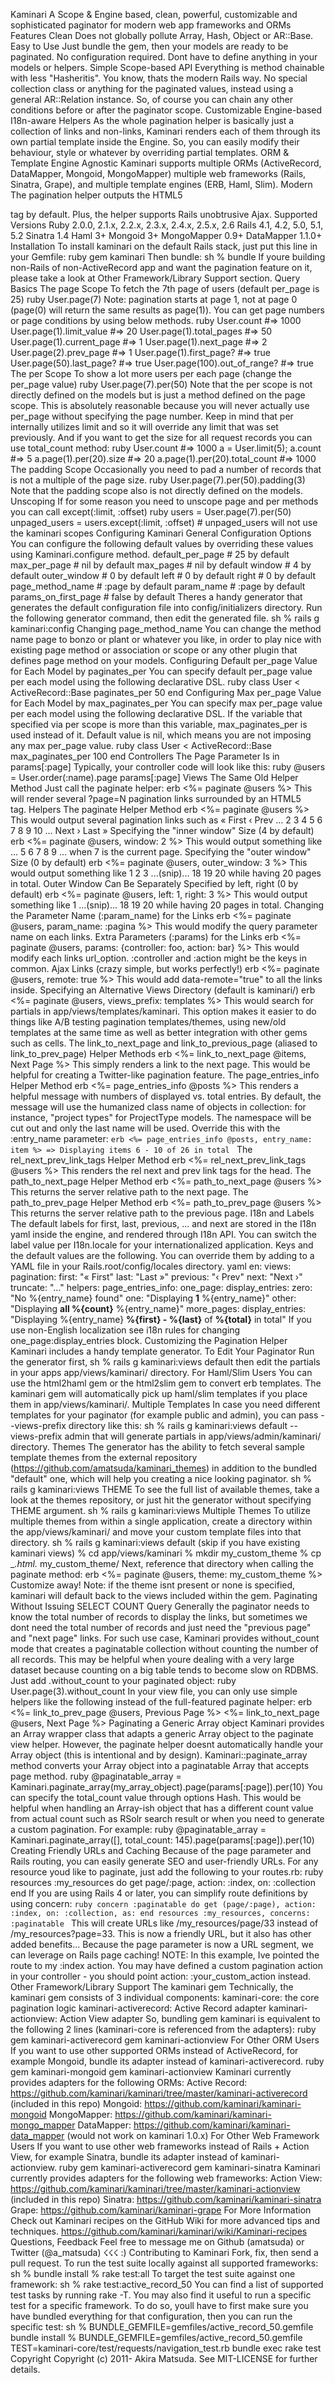 Kaminari A Scope & Engine based, clean, powerful, customizable and sophisticated paginator for modern web app frameworks and ORMs Features Clean Does not globally pollute Array, Hash, Object or AR::Base. Easy to Use Just bundle the gem, then your models are ready to be paginated. No configuration required. Dont have to define anything in your models or helpers. Simple Scope-based API Everything is method chainable with less "Hasheritis". You know, thats the modern Rails way. No special collection class or anything for the paginated values, instead using a general AR::Relation instance. So, of course you can chain any other conditions before or after the paginator scope. Customizable Engine-based I18n-aware Helpers As the whole pagination helper is basically just a collection of links and non-links, Kaminari renders each of them through its own partial template inside the Engine. So, you can easily modify their behaviour, style or whatever by overriding partial templates. ORM & Template Engine Agnostic Kaminari supports multiple ORMs (ActiveRecord, DataMapper, Mongoid, MongoMapper) multiple web frameworks (Rails, Sinatra, Grape), and multiple template engines (ERB, Haml, Slim). Modern The pagination helper outputs the HTML5 <nav> tag by default. Plus, the helper supports Rails unobtrusive Ajax. Supported Versions Ruby 2.0.0, 2.1.x, 2.2.x, 2.3.x, 2.4.x, 2.5.x, 2.6 Rails 4.1, 4.2, 5.0, 5.1, 5.2 Sinatra 1.4 Haml 3+ Mongoid 3+ MongoMapper 0.9+ DataMapper 1.1.0+ Installation To install kaminari on the default Rails stack, just put this line in your Gemfile: ruby gem kaminari Then bundle: sh % bundle If youre building non-Rails of non-ActiveRecord app and want the pagination feature on it, please take a look at Other Framework/Library Support section. Query Basics The page Scope To fetch the 7th page of users (default per_page is 25) ruby User.page(7) Note: pagination starts at page 1, not at page 0 (page(0) will return the same results as page(1)). You can get page numbers or page conditions by using below methods. ruby User.count #=> 1000 User.page(1).limit_value #=> 20 User.page(1).total_pages #=> 50 User.page(1).current_page #=> 1 User.page(1).next_page #=> 2 User.page(2).prev_page #=> 1 User.page(1).first_page? #=> true User.page(50).last_page? #=> true User.page(100).out_of_range? #=> true The per Scope To show a lot more users per each page (change the per_page value) ruby User.page(7).per(50) Note that the per scope is not directly defined on the models but is just a method defined on the page scope. This is absolutely reasonable because you will never actually use per_page without specifying the page number. Keep in mind that per internally utilizes limit and so it will override any limit that was set previously. And if you want to get the size for all request records you can use total_count method: ruby User.count #=> 1000 a = User.limit(5); a.count #=> 5 a.page(1).per(20).size #=> 20 a.page(1).per(20).total_count #=> 1000 The padding Scope Occasionally you need to pad a number of records that is not a multiple of the page size. ruby User.page(7).per(50).padding(3) Note that the padding scope also is not directly defined on the models. Unscoping If for some reason you need to unscope page and per methods you can call except(:limit, :offset) ruby users = User.page(7).per(50) unpaged_users = users.except(:limit, :offset) # unpaged_users will not use the kaminari scopes Configuring Kaminari General Configuration Options You can configure the following default values by overriding these values using Kaminari.configure method. default_per_page # 25 by default max_per_page # nil by default max_pages # nil by default window # 4 by default outer_window # 0 by default left # 0 by default right # 0 by default page_method_name # :page by default param_name # :page by default params_on_first_page # false by default Theres a handy generator that generates the default configuration file into config/initializers directory. Run the following generator command, then edit the generated file. sh % rails g kaminari:config Changing page_method_name You can change the method name page to bonzo or plant or whatever you like, in order to play nice with existing page method or association or scope or any other plugin that defines page method on your models. Configuring Default per_page Value for Each Model by paginates_per You can specify default per_page value per each model using the following declarative DSL. ruby class User < ActiveRecord::Base paginates_per 50 end Configuring Max per_page Value for Each Model by max_paginates_per You can specify max per_page value per each model using the following declarative DSL. If the variable that specified via per scope is more than this variable, max_paginates_per is used instead of it. Default value is nil, which means you are not imposing any max per_page value. ruby class User < ActiveRecord::Base max_paginates_per 100 end Controllers The Page Parameter Is in params[:page] Typically, your controller code will look like this: ruby @users = User.order(:name).page params[:page] Views The Same Old Helper Method Just call the paginate helper: erb <%= paginate @users %> This will render several ?page=N pagination links surrounded by an HTML5 <nav> tag. Helpers The paginate Helper Method erb <%= paginate @users %> This would output several pagination links such as « First ‹ Prev ... 2 3 4 5 6 7 8 9 10 ... Next › Last » Specifying the "inner window" Size (4 by default) erb <%= paginate @users, window: 2 %> This would output something like ... 5 6 7 8 9 ... when 7 is the current page. Specifying the "outer window" Size (0 by default) erb <%= paginate @users, outer_window: 3 %> This would output something like 1 2 3 ...(snip)... 18 19 20 while having 20 pages in total. Outer Window Can Be Separately Specified by left, right (0 by default) erb <%= paginate @users, left: 1, right: 3 %> This would output something like 1 ...(snip)... 18 19 20 while having 20 pages in total. Changing the Parameter Name (:param_name) for the Links erb <%= paginate @users, param_name: :pagina %> This would modify the query parameter name on each links. Extra Parameters (:params) for the Links erb <%= paginate @users, params: {controller: foo, action: bar} %> This would modify each links url_option. :controller and :action might be the keys in common. Ajax Links (crazy simple, but works perfectly!) erb <%= paginate @users, remote: true %> This would add data-remote="true" to all the links inside. Specifying an Alternative Views Directory (default is kaminari/) erb <%= paginate @users, views_prefix: templates %> This would search for partials in app/views/templates/kaminari. This option makes it easier to do things like A/B testing pagination templates/themes, using new/old templates at the same time as well as better integration with other gems such as cells. The link_to_next_page and link_to_previous_page (aliased to link_to_prev_page) Helper Methods erb <%= link_to_next_page @items, Next Page %> This simply renders a link to the next page. This would be helpful for creating a Twitter-like pagination feature. The page_entries_info Helper Method erb <%= page_entries_info @posts %> This renders a helpful message with numbers of displayed vs. total entries. By default, the message will use the humanized class name of objects in collection: for instance, "project types" for ProjectType models. The namespace will be cut out and only the last name will be used. Override this with the :entry_name parameter: ```erb <%= page_entries_info @posts, entry_name: item %> => Displaying items 6 - 10 of 26 in total ``` The rel_next_prev_link_tags Helper Method erb <%= rel_next_prev_link_tags @users %> This renders the rel next and prev link tags for the head. The path_to_next_page Helper Method erb <%= path_to_next_page @users %> This returns the server relative path to the next page. The path_to_prev_page Helper Method erb <%= path_to_prev_page @users %> This returns the server relative path to the previous page. I18n and Labels The default labels for first, last, previous, ... and next are stored in the I18n yaml inside the engine, and rendered through I18n API. You can switch the label value per I18n.locale for your internationalized application. Keys and the default values are the following. You can override them by adding to a YAML file in your Rails.root/config/locales directory. yaml en: views: pagination: first: "&laquo; First" last: "Last &raquo;" previous: "&lsaquo; Prev" next: "Next &rsaquo;" truncate: "&hellip;" helpers: page_entries_info: one_page: display_entries: zero: "No %{entry_name} found" one: "Displaying <b>1</b> %{entry_name}" other: "Displaying <b>all %{count}</b> %{entry_name}" more_pages: display_entries: "Displaying %{entry_name} <b>%{first}&nbsp;-&nbsp;%{last}</b> of <b>%{total}</b> in total" If you use non-English localization see i18n rules for changing one_page:display_entries block. Customizing the Pagination Helper Kaminari includes a handy template generator. To Edit Your Paginator Run the generator first, sh % rails g kaminari:views default then edit the partials in your apps app/views/kaminari/ directory. For Haml/Slim Users You can use the html2haml gem or the html2slim gem to convert erb templates. The kaminari gem will automatically pick up haml/slim templates if you place them in app/views/kaminari/. Multiple Templates In case you need different templates for your paginator (for example public and admin), you can pass --views-prefix directory like this: sh % rails g kaminari:views default --views-prefix admin that will generate partials in app/views/admin/kaminari/ directory. Themes The generator has the ability to fetch several sample template themes from the external repository (https://github.com/amatsuda/kaminari_themes) in addition to the bundled "default" one, which will help you creating a nice looking paginator. sh % rails g kaminari:views THEME To see the full list of available themes, take a look at the themes repository, or just hit the generator without specifying THEME argument. sh % rails g kaminari:views Multiple Themes To utilize multiple themes from within a single application, create a directory within the app/views/kaminari/ and move your custom template files into that directory. sh % rails g kaminari:views default (skip if you have existing kaminari views) % cd app/views/kaminari % mkdir my_custom_theme % cp _*.html.* my_custom_theme/ Next, reference that directory when calling the paginate method: erb <%= paginate @users, theme: my_custom_theme %> Customize away! Note: if the theme isnt present or none is specified, kaminari will default back to the views included within the gem. Paginating Without Issuing SELECT COUNT Query Generally the paginator needs to know the total number of records to display the links, but sometimes we dont need the total number of records and just need the "previous page" and "next page" links. For such use case, Kaminari provides without_count mode that creates a paginatable collection without counting the number of all records. This may be helpful when youre dealing with a very large dataset because counting on a big table tends to become slow on RDBMS. Just add .without_count to your paginated object: ruby User.page(3).without_count In your view file, you can only use simple helpers like the following instead of the full-featured paginate helper: erb <%= link_to_prev_page @users, Previous Page %> <%= link_to_next_page @users, Next Page %> Paginating a Generic Array object Kaminari provides an Array wrapper class that adapts a generic Array object to the paginate view helper. However, the paginate helper doesnt automatically handle your Array object (this is intentional and by design). Kaminari::paginate_array method converts your Array object into a paginatable Array that accepts page method. ruby @paginatable_array = Kaminari.paginate_array(my_array_object).page(params[:page]).per(10) You can specify the total_count value through options Hash. This would be helpful when handling an Array-ish object that has a different count value from actual count such as RSolr search result or when you need to generate a custom pagination. For example: ruby @paginatable_array = Kaminari.paginate_array([], total_count: 145).page(params[:page]).per(10) Creating Friendly URLs and Caching Because of the page parameter and Rails routing, you can easily generate SEO and user-friendly URLs. For any resource youd like to paginate, just add the following to your routes.rb: ruby resources :my_resources do get page/:page, action: :index, on: :collection end If you are using Rails 4 or later, you can simplify route definitions by using concern: ```ruby concern :paginatable do get (page/:page), action: :index, on: :collection, as: end resources :my_resources, concerns: :paginatable ``` This will create URLs like /my_resources/page/33 instead of /my_resources?page=33. This is now a friendly URL, but it also has other added benefits... Because the page parameter is now a URL segment, we can leverage on Rails page caching! NOTE: In this example, Ive pointed the route to my :index action. You may have defined a custom pagination action in your controller - you should point action: :your_custom_action instead. Other Framework/Library Support The kaminari gem Technically, the kaminari gem consists of 3 individual components: kaminari-core: the core pagination logic kaminari-activerecord: Active Record adapter kaminari-actionview: Action View adapter So, bundling gem kaminari is equivalent to the following 2 lines (kaminari-core is referenced from the adapters): ruby gem kaminari-activerecord gem kaminari-actionview For Other ORM Users If you want to use other supported ORMs instead of ActiveRecord, for example Mongoid, bundle its adapter instead of kaminari-activerecord. ruby gem kaminari-mongoid gem kaminari-actionview Kaminari currently provides adapters for the following ORMs: Active Record: https://github.com/kaminari/kaminari/tree/master/kaminari-activerecord (included in this repo) Mongoid: https://github.com/kaminari/kaminari-mongoid MongoMapper: https://github.com/kaminari/kaminari-mongo_mapper DataMapper: https://github.com/kaminari/kaminari-data_mapper (would not work on kaminari 1.0.x) For Other Web Framework Users If you want to use other web frameworks instead of Rails + Action View, for example Sinatra, bundle its adapter instead of kaminari-actionview. ruby gem kaminari-activerecord gem kaminari-sinatra Kaminari currently provides adapters for the following web frameworks: Action View: https://github.com/kaminari/kaminari/tree/master/kaminari-actionview (included in this repo) Sinatra: https://github.com/kaminari/kaminari-sinatra Grape: https://github.com/kaminari/kaminari-grape For More Information Check out Kaminari recipes on the GitHub Wiki for more advanced tips and techniques. https://github.com/kaminari/kaminari/wiki/Kaminari-recipes Questions, Feedback Feel free to message me on Github (amatsuda) or Twitter (@a_matsuda) ☇☇☇ :) Contributing to Kaminari Fork, fix, then send a pull request. To run the test suite locally against all supported frameworks: sh % bundle install % rake test:all To target the test suite against one framework: sh % rake test:active_record_50 You can find a list of supported test tasks by running rake -T. You may also find it useful to run a specific test for a specific framework. To do so, youll have to first make sure you have bundled everything for that configuration, then you can run the specific test: sh % BUNDLE_GEMFILE=gemfiles/active_record_50.gemfile bundle install % BUNDLE_GEMFILE=gemfiles/active_record_50.gemfile TEST=kaminari-core/test/requests/navigation_test.rb bundle exec rake test Copyright Copyright (c) 2011- Akira Matsuda. See MIT-LICENSE for further details.